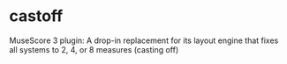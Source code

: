 # castoff
MuseScore 3 plugin: A drop-in replacement for its layout engine that fixes all systems to 2, 4, or 8 measures (casting off)
